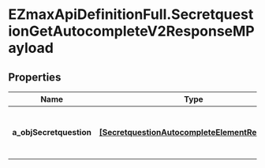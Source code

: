 # EZmaxApiDefinitionFull.SecretquestionGetAutocompleteV2ResponseMPayload

## Properties

Name | Type | Description | Notes
------------ | ------------- | ------------- | -------------
**a_objSecretquestion** | [**[SecretquestionAutocompleteElementResponse]**](SecretquestionAutocompleteElementResponse.md) | An array of Secretquestion autocomplete element response. | 


